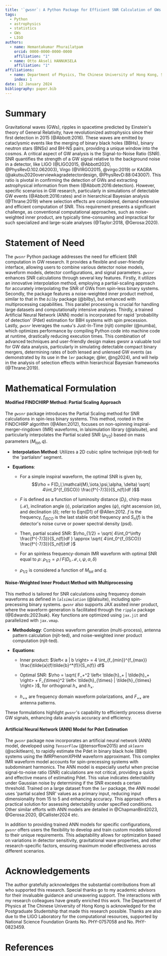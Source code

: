 ```yaml
---
title: '`gwsnr`: A Python Package for Efficient SNR Calculation of GWs'
tags:
  - Python
  - astrophysics
  - statistics
  - GWs
  - LIGO
authors:
  - name: Hemantakumar Phurailatpam
    orcid: 0000-0000-0000-0000
    affiliation: "1"
  - name: Otto Akseli HANNUKSELA 
    affiliation: "1"
affiliations:
  - name: Department of Physics, The Chinese University of Hong Kong, Shatin, New Territories, Hong Kong
    index: 1
date: 12 January 2024
bibliography: paper.bib
---
```


# Summary 

Gravitational waves (GWs), ripples in spacetime predicted by Einstein's theory of General Relativity, have revolutionized astrophysics since their first detection in 2015 (@Abbott:2016). These waves are emitted by cataclysmic events like the merging of binary black holes (BBHs), binary neutron stars (BNSs) and BH-NS pairs, providing a unique window into the cosmos. A critical aspect of GW analysis is the Signal-to-Noise Ratio (SNR). SNR quantifies the strength of a GW signal relative to the background noise in a detector, like LIGO (@LIGO2015, @Abbott2020, @PhysRevD.102.062003), Virgo (@VIRGO2015, @virgo:2019) or KAGRA (@akutsu2020overviewkagradetectordesign, @PhysRevD:88:043007). This ratio is pivotal in confirming the detection of GWs and extracting astrophysical information from them (@Abbott:2016:detection). However, specific scenarios in GW research, particularly in simulations of detectable GW events (@Abbott:2016:rates) and in hierarchical Bayesian analysis (@Thrane:2019) where selection effects are considered, demand extensive and efficient computation of SNR. This requirement presents a significant challenge, as conventional computational approaches, such as noise-weighted inner product, are typically time-consuming and impractical for such specialized and large-scale analyses (@Taylor:2018, @Gerosa:2020).

# Statement of Need

The *`gwsnr`* Python package addresses the need for efficient SNR computation in GW research. It provides a flexible and user-friendly interface, allowing users to combine various detector noise models, waveform models, detector configurations, and signal parameters. *`gwsnr`* enhances SNR calculations through several key features. Firstly, it utilizes an innovative interpolation method, employing a partial-scaling approach for accurately interpolating the SNR of GWs from spin-less binary systems. Secondly, the package features a noise-weighted inner product method, similar to that in the *`bilby`* package (@bilby), but enhanced with multiprocessing capabilities. This parallel processing is crucial for handling large datasets and computationally intensive analyses. Thirdly, a trained Artificial Neural Network (ANN) model is incorporated for rapid 'probability of detection' (Pdet) estimation for BBH systems with spin precession. Lastly, *`gwsnr`* leverages the *`numba`*'s Just-In-Time (njit) compiler (@numba), which optimizes performance by compiling Python code into machine code at runtime, drastically reducing execution times. This combination of advanced techniques and user-friendly design makes gwsnr a valuable tool for GW data analysis, particularly in simulating detectable compact binary mergers, determining rates of both lensed and unlensed GW events (as demonstrated by its use in the *`ler`* package; @ler, @ng2024), and will help in the analysis of selection effects within hierarchical Bayesian frameworks (@Thrane:2019).

# Mathematical Formulation

#### Modified FINDCHIRP Method: Partial Scaling Approach

The *`gwsnr`* package introduces the Partial Scaling method for SNR calculations in spin-less binary systems. This method, rooted in the FINDCHIRP algorithm (@Allen:2012), focuses on non-spinning inspiral-merger-ringdown (IMR) waveforms, in lalsimulation library (@lalsuite), and particularly interpolates the Partial scaled SNR ($\rho_{1/2}$) based on mass parameters ($M_{tot},q$).

- **Interpolation Method**: Utilizes a 2D cubic spline technique (njit-ted) for the 'partialsnr' segment.

- **Equations**:

  - For a simple inspiral waveform, the optimal SNR is given by,
    $$\rho = F(D_l,\mathcal{M},\iota,\psi,\alpha, \delta) \sqrt{ 4\int_0^{f_{ISCO}} \frac{f^{-7/3}}{S_n(f)}df }$$

  - $F$ is defined as a function of luminosity distance ($D_l$), chirp mass ($\mathcal{M}$), inclination angle ($\iota$), polarization angles ($\psi$), right ascension ($\alpha$), and declination ($\delta$); refer to Eqn(D1) of @Allen:2012. $f$ is the frequency, $f_{ISCO}$ is the last stable orbit frequency and $S_n(f)$ is the detector's noise curve or power spectral density (psd).

  - Then, partial scaled SNR: $\rho_{1/2} = \sqrt{ 4\int_0^\infty \frac{f^{-7/3}}{S_n(f)}df } \approx \sqrt{ 4\int_0^{f_{ISCO}} \frac{f^{-7/3}}{S_n(f)}df }$

  - For an spinless frequency-domain IMR waveform with optimal SNR equal to $\rho$: $\rho_{1/2} = \rho\,/\, F(D_l,\mathcal{M},\iota,\psi,\alpha, \delta)$

  - $\rho_{1/2}$ is considered a function of $M_{tot}$ and $q$.

#### Noise-Weighted Inner Product Method with Multiprocessing

This method is tailored for SNR calculations using frequency domain waveforms as defined in *`lalsimulation`* (@lalsuite), including spin-precessing binary systems. `gwsnr` also supports JAX assited inner product, where the waveform generation is facilitated through the `ripple` package (@Edwards:2023sak). Key functions are optimized using `jax.jit` and parallelized with `jax.vmap`.

- **Methodology**: Combines waveform generation (multi-process), antenna pattern calculation (njit-ted), and noise-weighted inner product computation (njit-ted).

- **Equations**:

  - Inner product: $\left< a | b \right> = 4 \int_{f_{min}}^{f_{max}} \frac{\tilde{a}(f)\tilde{b}^*(f)}{S_n(f)} df$

  - Optimal SNR: $\rho = \sqrt{ F_+^2 \left< \tilde{h}_+ | \tilde{h}_+ \right> + F_{\times}^2 \left< \tilde{h}_{\times} | \tilde{h}_{\times} \right> }$, for orthogonal $h_+$ and $h_{\times}$.

  - $h_{+\times}$ are frequency domain waveform polarizations, and $F_{+\times}$ are antenna patterns. 

These formulations highlight *`gwsnr`*'s capability to efficiently process diverse GW signals, enhancing data analysis accuracy and efficiency. 

#### Artificial Neural Network (ANN) Model for Pdet Estimation

The *`gwsnr`* package now incorporates an artificial neural network (ANN) model, developed using *`TensorFlow`* (@tensorflow2015) and *`sklearn`* (@scikitlearn), to rapidly estimate the Pdet in binary black hole (BBH) systems using the IMRPhenomXPHM waveform approximant. This complex IMR waveform model accounts for spin-precessing systems with subdominant harmonics. The ANN model is especially useful when precise signal-to-noise ratio (SNR) calculations are not critical, providing a quick and effective means of estimating Pdet. This value indicates detectability under Gaussian noise by determining if the SNR exceeds a certain threshold. Trained on a large dataset from the *`ler`* package, the ANN model uses 'partial scaled SNR' values as a primary input, reducing input dimensionality from 15 to 5 and enhancing accuracy. This approach offers a practical solution for assessing detectability under specified conditions. Other similar efforts with ANN models are detailed in @ChapmanBird2023, @Gerosa:2020, @Callister2024 etc.

In addition to providing trained ANN models for specific configurations, *`gwsnr`* offers users the flexibility to develop and train custom models tailored to their unique requirements. This adaptability allows for optimization based on variations in detector sensitivity, gravitational wave properties, and other research-specific factors, ensuring maximum model effectiveness across different scenarios.

# Acknowledgements

The author gratefully acknowledges the substantial contributions from all who supported this research. Special thanks go to my academic advisors for their invaluable guidance and unwavering support. The interactions with my research colleagues have greatly enriched this work. The Department of Physics at The Chinese University of Hong Kong is acknowledged for the Postgraduate Studentship that made this research possible. Thanks are also due to the LIGO Laboratory for the computational resources, supported by National Science Foundation Grants No. PHY-0757058 and No. PHY-0823459.


# References